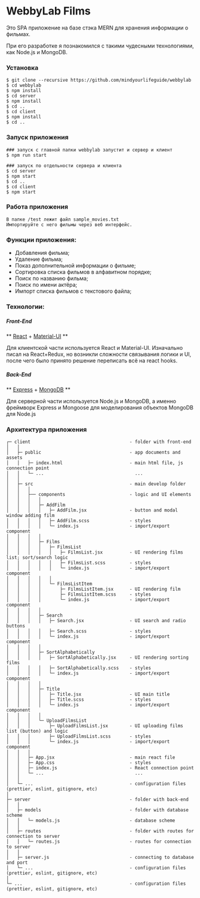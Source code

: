 # WebbyLab Films 


 Это SPA приложение на базе стэка MERN для хранения информации о фильмах.
 
 При его разработке я познакомился с такими чудесными технологиями, как Node.js и MongoDB. 

### Установка

    $ git clone --recursive https://github.com/mindyourlifeguide/webbylab
    $ cd webbylab
    $ npm install
    $ cd server
    $ npm install
    $ cd ..
    $ cd client
    $ npm install
    $ cd .. 

### Запуск приложения

    ### запуск с главной папки webbylab запустит и сервер и клиент
    $ npm run start
    
    ### запуск по отдельности сервера и клиента
    $ cd server
    $ npm start
    $ cd ..
    $ cd client
    $ npm start
    
### Работа приложения

    В папке /test лежит файл sample_movies.txt
    Импортируйте с него фильмы через веб интерфейс.

### Функции приложения:
 - Добавления фильма;
 - Удаление фильма;
 - Показ дополнительной информации о фильме;
 - Сортировка списка фильмов в алфавитном порядке;
 - Поиск по названию фильма;
 - Поиск по имени актёра;
 - Импорт списка фильмов с текстового файла;

### Технологии:
##### Front-End
** [React](https://reactjs.org/) + [Material-UI](https://material-ui.com/) **

Для клиентской части используется React и Material-UI.
Изначально писал на React+Redux, но возникли сложности связывания логики и UI, после чего было принято решение переписать всё на react hooks.
##### Back-End
** [Express](https://expressjs.com/) + [MongoDB](https://www.mongodb.com/) **

Для серверной части используется Node.js и MongoDB, а именно фреймворк Express и Mongoose для моделирования объектов MongoDB для Node.js

### Архитектура приложения

    ┌─ client                                     - folder with front-end 
    │   │         
    │   ├─ public                                 - app documents and assets
    │   │   ├─ index.html                         - main html file, js connection point  
    │   │   └─ ...                                  ...                  
    │   │ 
    │   ├─ src                                    - main develop folder
    │   │   │
    │   │   ├── components                        - logic and UI elements
    │   │   │   │
    │   │   │   ├─ AddFilm        
    │   │   │   │   ├─ AddFilm.jsx                - button and modal window adding film   
    │   │   │   │   ├─ AddFilm.scss               - styles
    │   │   │   │   └─ index.js                   - import/export component
    │   │   │   │
    │   │   │   ├─ Films
    │   │   │   │   ├─ FilmsList
    │   │   │   │   │   ├─ FilmsList.jsx          - UI rendering films list; sort/search logic
    │   │   │   │   │   ├─ FilmsList.scss         - styles
    │   │   │   │   │   └─ index.js               - import/export component
    │   │   │   │   │
    │   │   │   │   └─ FilmsListItem
    │   │   │   │       ├─ FilmsListItem.jsx      - UI rendering film  
    │   │   │   │       ├─ FilmsListItem.scss     - styles   
    │   │   │   │       └─ index.js               - import/export component
    │   │   │   │
    │   │   │   ├─ Search
    │   │   │   │   ├─ Search.jsx                 - UI search and radio buttons 
    │   │   │   │   ├─ Search.scss                - styles
    │   │   │   │   └─ index.js                   - import/export component
    │   │   │   │
    │   │   │   ├─ SortAlphabetically
    │   │   │   │   ├─ SortAlphabetically.jsx     - UI rendering sorting films
    │   │   │   │   ├─ SortAlphabetically.scss    - styles
    │   │   │   │   └─ index.js                   - import/export component
    │   │   │   │
    │   │   │   ├─ Title
    │   │   │   │   ├─ Title.jsx                  - UI main title
    │   │   │   │   ├─ Title.scss                 - styles
    │   │   │   │   └─ index.js                   - import/export component
    │   │   │   │
    │   │   │   └─ UploadFilmsList
    │   │   │       ├─ UploadFilmsList.jsx        - UI uploading films list (button) and logic
    │   │   │       ├─ UploadFilmsList.scss       - styles
    │   │   │       └─ index.js                   - import/export component
    │   │   │
    │   │   ├─ App.jsx                            - main react file
    │   │   ├─ App.css                            - styles
    │   │   ├─ index.js                           - React connection point 
    │   │   └─ ...                                  ...  
    │   │
    │   └─ ...                                    - configuration files (prettier, eslint, gitignore, etc)  
    │   
    ├─ server                                     - folder with back-end
    │   │
    │   ├─ models                                 - folder with database scheme
    │   │   └─ models.js                          - database scheme
    │   │
    │   ├─ routes                                 - folder with routes for connection to server
    │   │   └─ routes.js                          - routes for connection to server
    │   │
    │   ├─ server.js                              - connecting to database and port
    │   └─ ...                                    - configuration files (prettier, eslint, gitignore, etc)
    │
    └─ ...                                        - configuration files (prettier, eslint, gitignore, etc)
    
